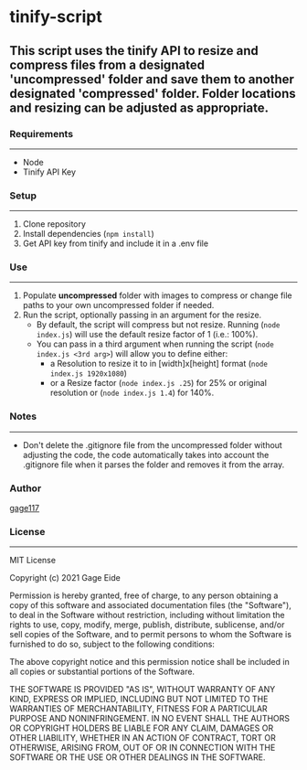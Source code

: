 # tinify-script

## This script uses the tinify API to resize and compress files from a designated 'uncompressed' folder and save them to another designated 'compressed' folder. Folder locations and resizing can be adjusted as appropriate.

### Requirements
---
- Node
- Tinify API Key

### Setup
---
1. Clone repository
2. Install dependencies (`npm install`)
3. Get API key from tinify and include it in a .env file

### Use
---
1. Populate **uncompressed** folder with images to compress or change file paths to your own uncompressed folder if needed.
2. Run the script, optionally passing in an argument for the resize.
    - By default, the script will compress but not resize. Running (`node index.js`) will use the default resize factor of 1 (i.e.: 100%).
    - You can pass in a third argument when running the script (`node index.js <3rd arg>`) will allow you to define either:
        - a Resolution to resize it to in [width]x[height] format (`node index.js 1920x1080`) 
        - or a Resize factor (`node index.js .25`) for 25% or original resolution or (`node index.js 1.4`) for 140%.

### Notes
---
- Don't delete the .gitignore file from the uncompressed folder without adjusting the code, the code automatically takes into account the .gitignore file when it parses the folder and removes it from the array.

### Author
[gage117](https://github.com/gage117)

### License
---
MIT License

Copyright (c) 2021 Gage Eide

Permission is hereby granted, free of charge, to any person obtaining a copy
of this software and associated documentation files (the "Software"), to deal
in the Software without restriction, including without limitation the rights
to use, copy, modify, merge, publish, distribute, sublicense, and/or sell
copies of the Software, and to permit persons to whom the Software is
furnished to do so, subject to the following conditions:

The above copyright notice and this permission notice shall be included in all
copies or substantial portions of the Software.

THE SOFTWARE IS PROVIDED "AS IS", WITHOUT WARRANTY OF ANY KIND, EXPRESS OR
IMPLIED, INCLUDING BUT NOT LIMITED TO THE WARRANTIES OF MERCHANTABILITY,
FITNESS FOR A PARTICULAR PURPOSE AND NONINFRINGEMENT. IN NO EVENT SHALL THE
AUTHORS OR COPYRIGHT HOLDERS BE LIABLE FOR ANY CLAIM, DAMAGES OR OTHER
LIABILITY, WHETHER IN AN ACTION OF CONTRACT, TORT OR OTHERWISE, ARISING FROM,
OUT OF OR IN CONNECTION WITH THE SOFTWARE OR THE USE OR OTHER DEALINGS IN THE
SOFTWARE.
